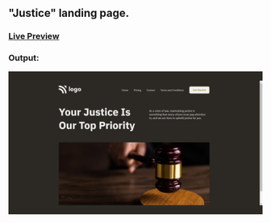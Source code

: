 ## "Justice" landing page.
### [Live Preview](https://basic-landing-page-three-html-css.netlify.app/)
### Output:
![Output](./assets/output.jpg)
